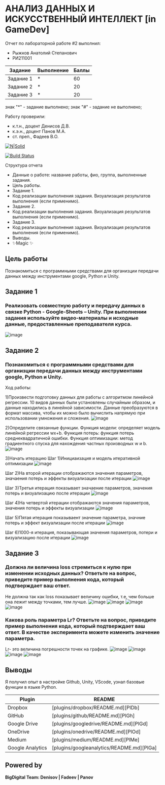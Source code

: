# АНАЛИЗ ДАННЫХ И ИСКУССТВЕННЫЙ ИНТЕЛЛЕКТ [in GameDev]
Отчет по лабораторной работе #2 выполнил:
- Рыжков Анатолий Степанович
- РИ211001

| Задание | Выполнение | Баллы |
| ------ | ------ | ------ |
| Задание 1 | * | 60 |
| Задание 2 | * | 20 |
| Задание 3 | * | 20 |

знак "*" - задание выполнено; знак "#" - задание не выполнено;

Работу проверили:
- к.т.н., доцент Денисов Д.В.
- к.э.н., доцент Панов М.А.
- ст. преп., Фадеев В.О.

[![N|Solid](https://cldup.com/dTxpPi9lDf.thumb.png)](https://nodesource.com/products/nsolid)

[![Build Status](https://travis-ci.org/joemccann/dillinger.svg?branch=master)](https://travis-ci.org/joemccann/dillinger)

Структура отчета

- Данные о работе: название работы, фио, группа, выполненные задания.
- Цель работы.
- Задание 1.
- Код реализации выполнения задания. Визуализация результатов выполнения (если применимо).
- Задание 2.
- Код реализации выполнения задания. Визуализация результатов выполнения (если применимо).
- Задание 3.
- Код реализации выполнения задания. Визуализация результатов выполнения (если применимо).
- Выводы.
- ✨Magic ✨

## Цель работы
Познакомиться с программными средствами для организции передачи данных между инструментами google, Python и Unity.

## Задание 1
### Реализовать совместную работу и передачу данных в связке Python - Google-Sheets – Unity. При выполнении задания используйте видео-материалы и исходные данные, предоставленные преподавателя курса.

![image](https://user-images.githubusercontent.com/109138056/194855381-c34bc02d-f93a-41f4-8972-9e642758afbe.png)

## Задание 2
### Познакомиться с программными средствами для организции передачи данных между инструментами google, Python и Unity.
Ход работы:

1)Произвести подготовку данных для работы с алгоритмом линейной регрессии. 10 видов данных были установлены случайным образом, и данные находились в линейной зависимости. Данные преобразуются в формат массива, чтобы их можно было вычислить напрямую при использовании умножения и сложения.
![image](https://user-images.githubusercontent.com/109138056/192859105-aba61d74-4461-4c8c-a4a7-87ddd7a30a24.png)

2)Определите связанные функции. Функция модели: определяет модель линейной регрессии wx+b. Функция потерь: функция потерь среднеквадратичной ошибки. Функция оптимизации: метод градиентного спуска для нахождения частных производных w и b.
![image](https://user-images.githubusercontent.com/109138056/192860381-fb4f7481-6298-4689-a2e5-c893ef9d0671.png)

3)Начать итерацию
Шаг 1)Инициаизация и модель итеративной оптимизации
![image](https://user-images.githubusercontent.com/109138056/192860482-e48cc8f2-db8f-43e7-a785-721ebbd586a1.png)

Шаг 2)На второй итерации отображаются значения параметров, значаения потерь и эффекты визуализации после итерации
![image](https://user-images.githubusercontent.com/109138056/192860677-2a4392eb-4739-4b8e-9a6b-abb0d50cd908.png)

Шаг 3)Третья итерация показывает значаение параметров, значения потерь и визуализацию после итерации 
![image](https://user-images.githubusercontent.com/109138056/192860948-689e7989-21d1-4592-8f6c-3a3786fa872d.png)

Шаг 4)На четвертой итерации отображаются значения параметров, значения потерь и эффекты визуализации
![image](https://user-images.githubusercontent.com/109138056/192861063-2c9be2ab-8777-498b-a4cd-d077bc788fe1.png)

Шаг 5)Пятая итерация показываент значение параметра, значние потерь и эффект визуализации после итерации
![image](https://user-images.githubusercontent.com/109138056/192861597-beae148e-ecd4-430f-9f14-48d7d0f51a4f.png)

Шаг 6)1000-я итерация, показывающая значения параметров, потери и визуализацию после итерации
![image](https://user-images.githubusercontent.com/109138056/192861671-051cb7f8-ccaa-4233-95eb-b7d2de379e8f.png)

## Задание 3
### Должна ли величина loss стремиться к нулю при изменении исходных данных? Ответьте на вопрос, приведите пример выполнения кода, который подтверждает ваш ответ.
Не должна так как loss показывает величину ошибки, т.е, чем больше она лежит между точками, тем лучше.
![image](https://user-images.githubusercontent.com/109138056/192862613-dd77f187-cef4-4031-bbb8-916fefae89f7.png)
![image](https://user-images.githubusercontent.com/109138056/192862699-dd79fe4e-f564-481e-94c8-f428dcb8d358.png)
![image](https://user-images.githubusercontent.com/109138056/192862804-07e6e034-e969-4824-a0a2-95025584375b.png)
![image](https://user-images.githubusercontent.com/109138056/192862881-2c4ae59a-3577-446d-a9e0-67ead28a043b.png)

### Какова роль параметра Lr? Ответьте на вопрос, приведите пример выполнения кода, который подтверждает ваш ответ. В качестве эксперимента можете изменить значение параметра.
Lr- это величина погрешности точек на графике. 
![image](https://user-images.githubusercontent.com/109138056/192863383-a24b8170-0317-4b99-91cd-2ad883bbe583.png)
![image](https://user-images.githubusercontent.com/109138056/192863244-276b1d72-ad00-427f-95fc-d313792e09d8.png)
![image](https://user-images.githubusercontent.com/109138056/192863439-b066050c-38c2-4599-9087-180ae86dcf74.png)
![image](https://user-images.githubusercontent.com/109138056/192863502-f520ce71-4c41-46fc-b244-b0ed6c2f32f2.png)


## Выводы

Я получил опыт в настройке Github, Unity, VScode, узнал базовые функции в языке Python.

| Plugin | README |
| ------ | ------ |
| Dropbox | [plugins/dropbox/README.md][PlDb] |
| GitHub | [plugins/github/README.md][PlGh] |
| Google Drive | [plugins/googledrive/README.md][PlGd] |
| OneDrive | [plugins/onedrive/README.md][PlOd] |
| Medium | [plugins/medium/README.md][PlMe] |
| Google Analytics | [plugins/googleanalytics/README.md][PlGa] |

## Powered by

**BigDigital Team: Denisov | Fadeev | Panov**
